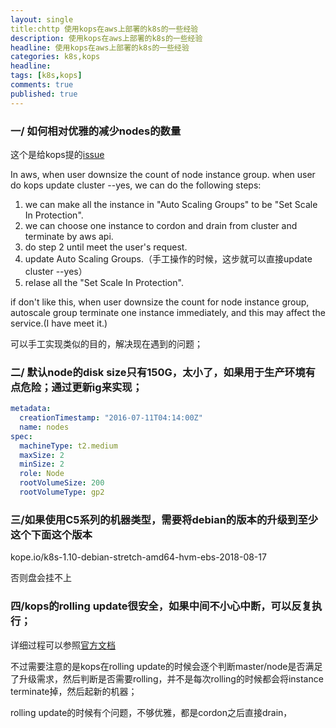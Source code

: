 ```yaml
---
layout: single
title:chttp 使用kops在aws上部署的k8s的一些经验
description: 使用kops在aws上部署的k8s的一些经验
headline: 使用kops在aws上部署的k8s的一些经验
categories: k8s,kops
headline:
tags: [k8s,kops]
comments: true
published: true
---
```


### 一/ 如何相对优雅的减少nodes的数量

这个是给kops提的[issue](https://github.com/kubernetes/kops/issues/6214)

In aws, when user downsize the count of node instance group.
when user do kops update cluster --yes, we can do the following steps:

1. we can make all the instance in "Auto Scaling Groups" to be "Set Scale In Protection".
2. we can choose one instance to cordon and drain from cluster and terminate by aws api.
3. do step 2 until meet the user's request.
4. update Auto Scaling Groups.（手工操作的时候，这步就可以直接update cluster --yes）
5. relase all the "Set Scale In Protection".

if don't like this, when user downsize the count for node instance group, autoscale group terminate one instance immediately, and this may affect the service.(I have meet it.)

可以手工实现类似的目的，解决现在遇到的问题；

### 二/ 默认node的disk size只有150G，太小了，如果用于生产环境有点危险；通过更新ig来实现；

```yaml
metadata:
  creationTimestamp: "2016-07-11T04:14:00Z"
  name: nodes
spec:
  machineType: t2.medium
  maxSize: 2
  minSize: 2
  role: Node
  rootVolumeSize: 200
  rootVolumeType: gp2
```

### 三/如果使用C5系列的机器类型，需要将debian的版本的升级到至少这个下面这个版本

kope.io/k8s-1.10-debian-stretch-amd64-hvm-ebs-2018-08-17

否则盘会挂不上

### 四/kops的rolling update很安全，如果中间不小心中断，可以反复执行；

详细过程可以参照[官方文档](https://github.com/kubernetes/kops/blob/master/docs/development/rolling_update.md)

不过需要注意的是kops在rolling update的时候会逐个判断master/node是否满足了升级需求，然后判断是否需要rolling，并不是每次rolling的时候都会将instance terminate掉，然后起新的机器；

rolling update的时候有个问题，不够优雅，都是cordon之后直接drain，